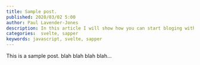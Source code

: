 ```yaml
---
title: Sample post.
published: 2020/03/02 5:00
author: Paul Lavender-Jones
description: In this article I will show how you can start bloging with svelte and sapper using markdown files
categories:  svelte, sapper
keywords: javascript, svelte, sapper
---
```

This is a sample post. blah blah blah blah...